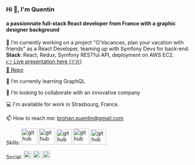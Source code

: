 ### Hi 👋, I'm Quentin
#### a passionnate full-stack React developer from France with a graphic designer background

🔭 I’m currently working on a project "O'Vacances, plan your vacation with friends" as a React Developer, teaming up with Symfony Devs for back-end.\
**Stack**: React, Redux, Symfony RESTful API, deployment on AWS EC2.\
[👉 Live presentation here (🇫🇷)](https://youtu.be/n_Jo3Pcf87c?t=2609)\
[🤘 Repo](https://github.com/quentinbrohan/o-vacances)

🌱 I’m currently learning GraphQL

👯 I’m looking to collaborate with an innovative company

💻 I'm available for work in Strasbourg, France.

📫 How to reach me: brohan.quentin@gmail.com 

Skills: <img src='https://cdn.jsdelivr.net/npm/simple-icons@3.0.1/icons/react.svg' alt='github' height='44'> <img src='https://cdn.jsdelivr.net/npm/simple-icons@3.0.1/icons/javascript.svg' alt='github' height='44'> <img src='https://cdn.jsdelivr.net/npm/simple-icons@3.0.1/icons/html5.svg' alt='github' height='42'> <img src='https://cdn.jsdelivr.net/npm/simple-icons@3.0.1/icons/css3.svg' alt='github' height='44'> <img src='https://cdn.jsdelivr.net/npm/simple-icons@3.0.1/icons/node-dot-js.svg' alt='github' height='42'>

Social: [<img src='https://cdn.jsdelivr.net/npm/simple-icons@3.0.1/icons/github.svg' alt='github' height='22'>](https://github.com/https://github.com/quentinbrohan)  [<img src='https://cdn.jsdelivr.net/npm/simple-icons@3.0.1/icons/linkedin.svg' alt='linkedin' height='22'>](https://www.linkedin.com/in/https://www.linkedin.com/in/quentinbrohan//)  [<img src='https://quentinbrohan.fr/favicon.ico' alt='website' height='22'>](https://quentinbrohan.github.io/)  
